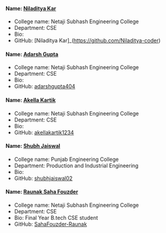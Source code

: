 #### Name: [Niladitya Kar](https://github.com/Niladitya-coder)
- College name: Netaji Subhash Engineering College
- Department: CSE
- Bio:
- GitHub: [Niladitya Kar]_(https://github.com/Niladitya-coder)
#### Name: [Adarsh Gupta](https://github.com/adarshgupta404)
- College name: Netaji Subhash Engineering College
- Department: CSE
- Bio: 
- GitHub: [adarshgupta404](https://github.com/adarshgupta404)

#### Name: [Akella Kartik](https://github.com/akellakartik1234)
- College name: Netaji Subhash Engineering College
- Department: CSE
- Bio: 
- GitHub: [akellakartik1234](https://github.com/akellakartik1234)

#### Name: [Shubh Jaiswal](https://github.com/shubhjaiswal02)
- College name: Punjab Engineering College
- Department: Production and Industrial Engineering
- Bio: 
- GitHub: [shubhjaiswal02](https://github.com/shubhjaiswal02)

#### Name: [Raunak Saha Fouzder](https://github.com/SahaFouzder-Raunak)
- College name: Netaji Subhash Engineering College
- Department: CSE
- Bio: Final Year B.tech CSE student
- GitHub: [SahaFouzder-Raunak](https://github.com/SahaFouzder-Raunak)
